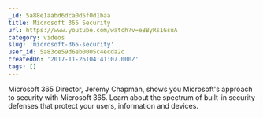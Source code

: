 ```yaml
---
_id: 5a88e1aabd6dca0d5f0d1baa
title: Microsoft 365 Security
url: https://www.youtube.com/watch?v=eBByRs1GsuA
category: videos
slug: 'microsoft-365-security'
user_id: 5a83ce59d6eb0005c4ecda2c
createdOn: '2017-11-26T04:41:07.000Z'
tags: []
---
```


Microsoft 365 Director, Jeremy Chapman, shows you Microsoft's approach to security with Microsoft 365. Learn about the spectrum of built-in security defenses that protect your users, information and devices. 
